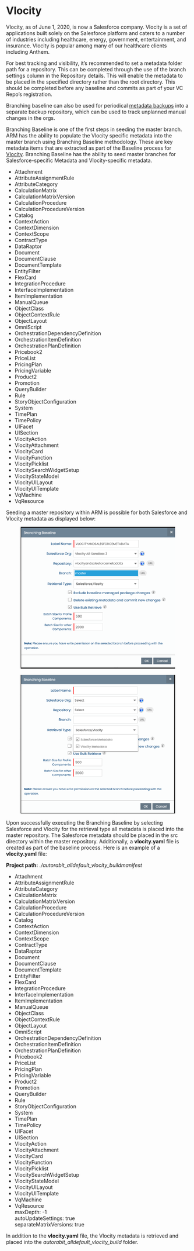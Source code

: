# Vlocity

Vlocity, as of June 1, 2020, is now a Salesforce company. Vlocity is a set of applications built solely on the Salesforce platform and caters to a number of industries including healthcare, energy, government, entertainment, and insurance. Vlocity is popular among many of our healthcare clients including Anthem.

For best tracking and visibility, it’s recommended to set a metadata folder path for a repository. This can be completed through the use of the branch settings column in the Repository details. This will enable the metadata to be placed in the specified directory rather than the root directory. This should be completed before any baseline and commits as part of your VC Repo’s registration.

Branching baseline can also be used for periodical [metadata backups](https://www.autorabit.com/blog/how-to-back-up-your-metadata-in-salesforce/) into a separate backup repository, which can be used to track unplanned manual changes in the orgs.

Branching Baseline is one of the first steps in seeding the master branch. ARM has the ability to populate the Vlocity specific metadata into the master branch using Branching Baseline methodology. These are key metadata items that are extracted as part of the Baseline process for [Vlocity](../../integration-and-plugins/vlocity/). Branching Baseline has the ability to seed master branches for Salesforce-specific Metadata and Vlocity-specific metadata.

* Attachment
* AttributeAssignmentRule
* AttributeCategory
* CalculationMatrix
* CalculationMatrixVersion
* CalculationProcedure
* CalculationProcedureVersion
* Catalog
* ContextAction
* ContextDimension
* ContextScope
* ContractType
* DataRaptor
* Document
* DocumentClause
* DocumentTemplate
* EntityFilter
* FlexCard
* IntegrationProcedure
* InterfaceImplementation
* ItemImplementation
* ManualQueue
* ObjectClass
* ObjectContextRule
* ObjectLayout
* OmniScript
* OrchestrationDependencyDefinition
* OrchestrationItemDefinition
* OrchestrationPlanDefinition
* Pricebook2
* PriceList
* PricingPlan
* PricingVariable
* Product2
* Promotion
* QueryBuilder
* Rule
* StoryObjectConfiguration
* System
* TimePlan
* TimePolicy
* UIFacet
* UISection
* VlocityAction
* VlocityAttachment
* VlocityCard
* VlocityFunction
* VlocityPicklist
* VlocitySearchWidgetSetup
* VlocityStateModel
* VlocityUILayout
* VlocityUITemplate
* VqMachine
* VqResource

Seeding a master repository within ARM is possible for both Salesforce and Vlocity metadata as displayed below:

<figure><img src="../../../../.gitbook/assets/image (30) (1) (1) (1) (1) (1) (1) (1) (1) (1) (1) (1).png" alt="" width="507"><figcaption></figcaption></figure>

<figure><img src="../../../../.gitbook/assets/image (1) (1) (1) (1) (1) (1) (1) (1) (1) (1) (1) (1) (1) (1) (1) (1) (1) (1) (1) (1).png" alt="" width="511"><figcaption></figcaption></figure>

Upon successfully executing the Branching Baseline by selecting Salesforce and Vlocity for the retrieval type all metadata is placed into the master repository.  The Salesforce metadata should be placed in the src directory within the master repository.  Additionally, a **vlocity.yaml** file is created as part of the baseline process.  Here is an example of a **vlocity.yaml** file:

**Project path:** _./autorabit\_alldefault\_vlocity\_buildmanifest_

* Attachment
* AttributeAssignmentRule
* AttributeCategory
* CalculationMatrix
* CalculationMatrixVersion
* CalculationProcedure
* CalculationProcedureVersion
* Catalog
* ContextAction
* ContextDimension
* ContextScope
* ContractType
* DataRaptor
* Document
* DocumentClause
* DocumentTemplate
* EntityFilter
* FlexCard
* IntegrationProcedure
* InterfaceImplementation
* ItemImplementation
* ManualQueue
* ObjectClass
* ObjectContextRule
* ObjectLayout
* OmniScript
* OrchestrationDependencyDefinition
* OrchestrationItemDefinition
* OrchestrationPlanDefinition
* Pricebook2
* PriceList
* PricingPlan
* PricingVariable
* Product2
* Promotion
* QueryBuilder
* Rule
* StoryObjectConfiguration
* System
* TimePlan
* TimePolicy
* UIFacet
* UISection
* VlocityAction
* VlocityAttachment
* VlocityCard
* VlocityFunction
* VlocityPicklist
* VlocitySearchWidgetSetup
* VlocityStateModel
* VlocityUILayout
* VlocityUITemplate
* VqMachine
* VqResource\
  maxDepth: -1\
  autoUpdateSettings: true\
  separateMatrixVersions: true

In addition to the **vlocity.yaml** file, the Vlocity metadata is retrieved and placed into the _autorabit\_alldefault\_vlocity\_build_ folder.
